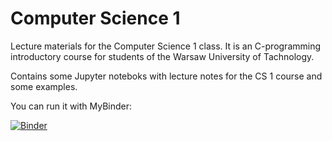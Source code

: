 # Computer Science 1

Lecture materials for the Computer Science 1 class. It is an C-programming introductory course for students of the Warsaw University of Tachnology.

Contains some Jupyter noteboks with lecture notes for the CS 1 course and some examples.

You can run it with MyBinder:

[![Binder](https://mybinder.org/badge_logo.svg)](https://mybinder.org/v2/gh/sgepner/Computer-Science-1.git/master)
